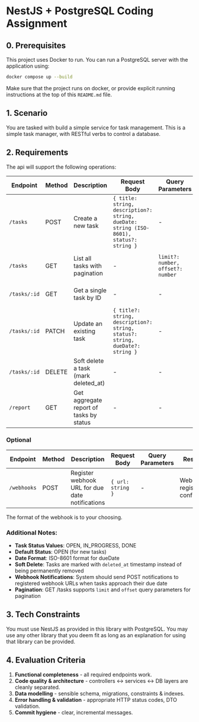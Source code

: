 # NestJS + PostgreSQL Coding Assignment

## 0. Prerequisites

This project uses Docker to run. You can run a PostgreSQL server with the application using:

```bash
docker compose up --build
```

Make sure that the project runs on docker, or provide explicit running instructions at the top of this `README.md` file.

## 1. Scenario

You are tasked with build a simple service for task management. This is a simple task manager, with RESTful verbs to control a database.

## 2. Requirements

The api will support the following operations:

| Endpoint | Method | Description | Request Body | Query Parameters | Response | Status Codes |
|----------|--------|-------------|--------------|------------------|----------|--------------|
| `/tasks` | POST | Create a new task | `{ title: string, description?: string, dueDate: string (ISO-8601), status?: string }` | - | Task object | 201 (Created), 400 (Bad Request) |
| `/tasks` | GET | List all tasks with pagination | - | `limit?: number, offset?: number` | Array of tasks with pagination metadata | 200 (OK) |
| `/tasks/:id` | GET | Get a single task by ID | - | - | Task object | 200 (OK), 404 (Not Found) |
| `/tasks/:id` | PATCH | Update an existing task | `{ title?: string, description?: string, status?: string, dueDate?: string }` | - | Updated task object | 200 (OK), 404 (Not Found), 400 (Bad Request) |
| `/tasks/:id` | DELETE | Soft delete a task (mark deleted_at) | - | - | Success message | 200 (OK), 404 (Not Found) |
| `/report` | GET | Get aggregate report of tasks by status | - | - | `{ OPEN: number, IN_PROGRESS: number, DONE: number }` | 200 (OK) |

### Optional

| Endpoint | Method | Description | Request Body | Query Parameters | Response | Status Codes |
|----------|--------|-------------|--------------|------------------|----------|--------------|
| `/webhooks` | POST | Register webhook URL for due date notifications | `{ url: string }` | - | Webhook registration confirmation | 201 (Created), 400 (Bad Request) |

The format of the webhook is to your choosing.

### Additional Notes:

- **Task Status Values**: OPEN, IN_PROGRESS, DONE
- **Default Status**: OPEN (for new tasks)
- **Date Format**: ISO-8601 format for dueDate
- **Soft Delete**: Tasks are marked with `deleted_at` timestamp instead of being permanently removed
- **Webhook Notifications**: System should send POST notifications to registered webhook URLs when tasks approach their due date
- **Pagination**: GET /tasks supports `limit` and `offset` query parameters for pagination

## 3. Tech Constraints

You must use NestJS as provided in this library with PostgreSQL. You may use any other library that you deem fit as long as an explanation for using that library can be provided.

## 4. Evaluation Criteria

1. **Functional completeness** - all required endpoints work.
2. **Code quality & architecture** - controllers ↔ services ↔ DB layers are cleanly separated.
3. **Data modelling** - sensible schema, migrations, constraints & indexes.
4. **Error handling & validation** - appropriate HTTP status codes, DTO validation.
5. **Commit hygiene** - clear, incremental messages.
